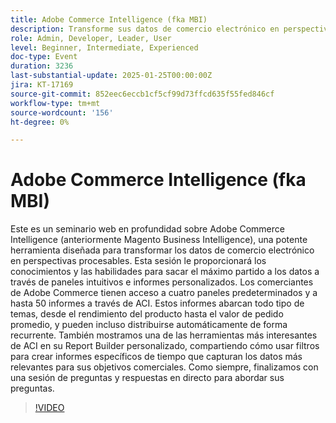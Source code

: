 ```yaml
---
title: Adobe Commerce Intelligence (fka MBI)
description: Transforme sus datos de comercio electrónico en perspectivas procesables con paneles e informes personalizados de Adobe Commerce Intelligence
role: Admin, Developer, Leader, User
level: Beginner, Intermediate, Experienced
doc-type: Event
duration: 3236
last-substantial-update: 2025-01-25T00:00:00Z
jira: KT-17169
source-git-commit: 852eec6eccb1cf5cf99d73ffcd635f55fed846cf
workflow-type: tm+mt
source-wordcount: '156'
ht-degree: 0%

---
```



# Adobe Commerce Intelligence (fka MBI)

Este es un seminario web en profundidad sobre Adobe Commerce Intelligence (anteriormente Magento Business Intelligence), una potente herramienta diseñada para transformar los datos de comercio electrónico en perspectivas procesables. Esta sesión le proporcionará los conocimientos y las habilidades para sacar el máximo partido a los datos a través de paneles intuitivos e informes personalizados. Los comerciantes de Adobe Commerce tienen acceso a cuatro paneles predeterminados y a hasta 50 informes a través de ACI. Estos informes abarcan todo tipo de temas, desde el rendimiento del producto hasta el valor de pedido promedio, y pueden incluso distribuirse automáticamente de forma recurrente. También mostramos una de las herramientas más interesantes de ACI en su Report Builder personalizado, compartiendo cómo usar filtros para crear informes específicos de tiempo que capturan los datos más relevantes para sus objetivos comerciales. Como siempre, finalizamos con una sesión de preguntas y respuestas en directo para abordar sus preguntas.

>[!VIDEO](https://video.tv.adobe.com/v/3443025/?learn=on&enablevpops)
